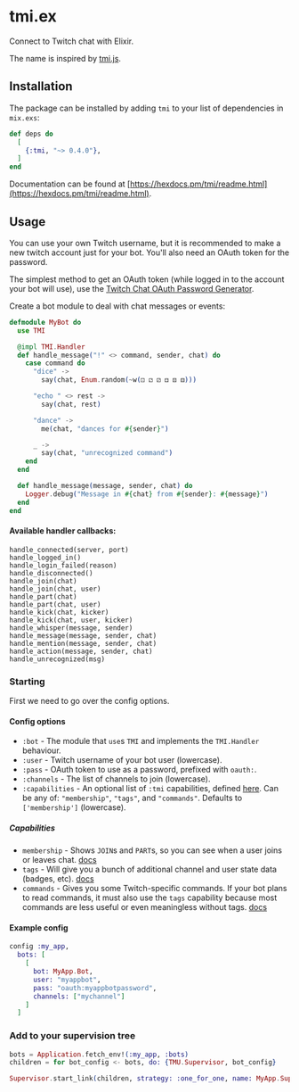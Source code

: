# tmi.ex

Connect to Twitch chat with Elixir.

The name is inspired by [tmi.js](https://github.com/tmijs/tmi.js).

## Installation

The package can be installed by adding `tmi` to your list of dependencies in `mix.exs`:

```elixir
def deps do
  [
    {:tmi, "~> 0.4.0"},
  ]
end
```

Documentation can be found at [https://hexdocs.pm/tmi/readme.html](https://hexdocs.pm/tmi/readme.html).

## Usage

You can use your own Twitch username, but it is recommended to make a new twitch account just for your bot.
You'll also need an OAuth token for the password.

The simplest method to get an OAuth token (while logged in to the account your bot will use), use the [Twitch Chat OAuth Password Generator](https://twitchapps.com/tmi/).

Create a bot module to deal with chat messages or events:

```elixir
defmodule MyBot do
  use TMI

  @impl TMI.Handler
  def handle_message("!" <> command, sender, chat) do
    case command do
      "dice" ->
        say(chat, Enum.random(~w(⚀ ⚁ ⚂ ⚃ ⚄ ⚅)))

      "echo " <> rest ->
        say(chat, rest)

      "dance" ->
        me(chat, "dances for #{sender}")

      _ ->
        say(chat, "unrecognized command")
    end
  end

  def handle_message(message, sender, chat) do
    Logger.debug("Message in #{chat} from #{sender}: #{message}")
  end
end
```

#### Available handler callbacks:

    handle_connected(server, port)
    handle_logged_in()
    handle_login_failed(reason)
    handle_disconnected()
    handle_join(chat)
    handle_join(chat, user)
    handle_part(chat)
    handle_part(chat, user)
    handle_kick(chat, kicker)
    handle_kick(chat, user, kicker)
    handle_whisper(message, sender)
    handle_message(message, sender, chat)
    handle_mention(message, sender, chat)
    handle_action(message, sender, chat)
    handle_unrecognized(msg)

### Starting

First we need to go over the config options.

#### Config options

 * `:bot` - The module that `use`s `TMI` and implements the `TMI.Handler` behaviour.
 * `:user` - Twitch username of your bot user (lowercase).
 * `:pass` - OAuth token to use as a password, prefixed with `oauth:`.
 * `:channels` - The list of channels to join (lowercase).
 * `:capabilities` - An optional list of `:tmi` capabilities, defined [here](https://dev.twitch.tv/docs/irc/guide#twitch-irc-capabilities).
   Can be any of: `"membership"`, `"tags"`, and `"commands"`. Defaults to `['membership']` (lowercase).

##### Capabilities

 * `membership` - Shows `JOIN`s and `PART`s, so you can see when a user joins or leaves chat. [docs](https://dev.twitch.tv/docs/irc/membership)
 * `tags` - Will give you a bunch of additional channel and user state data (badges, etc). [docs](https://dev.twitch.tv/docs/irc/tags)
 * `commands` - Gives you some Twitch-specific commands. If your bot plans to read commands, it must
   also use the `tags` capability because most commands are less useful or even meaningless without tags. [docs](https://dev.twitch.tv/docs/irc/commands)

#### Example config

```elixir
config :my_app,
  bots: [
    [
      bot: MyApp.Bot,
      user: "myappbot",
      pass: "oauth:myappbotpassword",
      channels: ["mychannel"]
    ]
  ]
```

### Add to your supervision tree

```elixir
bots = Application.fetch_env!(:my_app, :bots)
children = for bot_config <- bots, do: {TMU.Supervisor, bot_config}

Supervisor.start_link(children, strategy: :one_for_one, name: MyApp.Supervisor)
```
